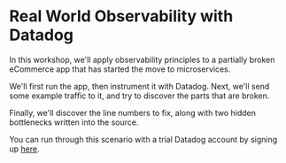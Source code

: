 # Real World Observability with Datadog

In this workshop, we'll apply observability principles to a partially broken eCommerce app that has started the move to microservices.

We'll first run the app, then instrument it with Datadog. Next, we'll send some example traffic to it, and try to discover the parts that are broken.

Finally, we'll discover the line numbers to fix, along with two hidden bottlenecks written into the source.

You can run through this scenario with a trial Datadog account by signing up [here](https://www.datadoghq.com/).
